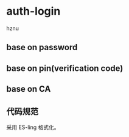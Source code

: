 # auth-login

hznu

## base on password

## base on pin(verification code)

## base on CA

## 代码规范

采用 ES-ling 格式化。
